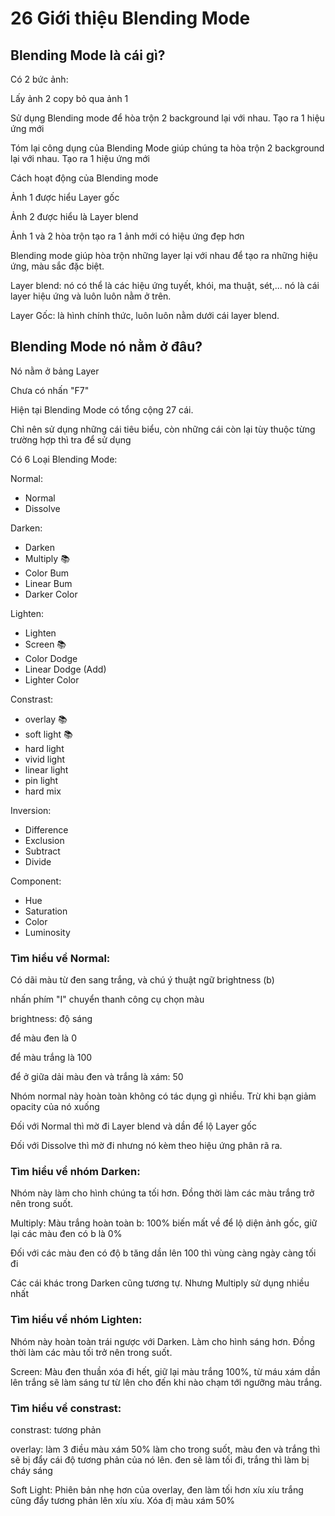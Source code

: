 # 26 Giới thiệu Blending Mode

## Blending Mode là cái gì?

Có 2 bức ảnh:

Lấy ảnh 2 copy bỏ qua ảnh 1

Sử dụng Blending mode để hòa trộn 2 background lại với nhau. Tạo ra 1 hiệu ứng mới


Tóm lại công dụng của Blending Mode giúp chúng ta hòa trộn 2 background lại với nhau. Tạo ra 1 hiệu ứng mới


Cách hoạt động của Blending mode

Ảnh 1 được hiểu Layer gốc

Ảnh 2 được hiểu là Layer blend

Ảnh 1 và 2 hòa trộn tạo ra 1 ảnh mới có hiệu ứng đẹp hơn

Blending mode giúp hòa trộn những layer lại với nhau để tạo ra những hiệu ứng, màu sắc đặc biệt.


Layer blend: nó có thể là các hiệu ứng tuyết, khói, ma thuật, sét,... nó là cái layer hiệu ứng và luôn luôn nằm ở trên.

Layer Gốc: là hình chính thức, luôn luôn nằm dưới cái layer blend.


## Blending Mode nó nằm ở đâu?

Nó nằm ở bảng Layer

Chưa có nhấn "F7"

Hiện tại Blending Mode có tổng cộng 27 cái.

Chỉ nên sử dụng những cái tiêu biểu, còn những cái còn lại tùy thuộc từng trường hợp thì tra để sử dụng

Có 6 Loại Blending Mode:

Normal: 
- Normal
- Dissolve

Darken:
- Darken
- Multiply 📚
- Color Bum
- Linear Bum
- Darker Color

Lighten:
- Lighten
- Screen 📚
- Color Dodge
- Linear Dodge (Add)
- Lighter Color

Constrast:
- overlay 📚
- soft light 📚
- hard light
- vivid light
- linear light
- pin light
- hard mix

Inversion:
- Difference
- Exclusion
- Subtract
- Divide

Component:
- Hue
- Saturation
- Color
- Luminosity


### Tìm hiểu về Normal:

Có dãi màu từ đen sang trắng, và chú ý thuật ngữ brightness (b)

nhấn phím "I" chuyển thanh công cụ chọn màu

brightness: độ sáng

để màu đen là 0

để màu trắng là 100

để ở giữa dải màu đen và trắng là xám: 50

Nhóm normal này hoàn toàn không có tác dụng gì nhiều. Trừ khi bạn giảm opacity của nó xuống

Đối với Normal thì mờ đi Layer blend và dần để lộ Layer gốc

Đối với Dissolve thì mờ đi nhưng nó kèm theo hiệu ứng phân rã ra.

### Tìm hiểu về nhóm Darken: 

Nhóm này làm cho hình chúng ta tối hơn. Đồng thời làm các màu trắng trở nên trong suốt.

Multiply: Màu trắng hoàn toàn b: 100% biến mất về để lộ diện ảnh gốc, giữ lại các màu đen có b là 0% 

Đối với các màu đen có độ b tăng dần lên 100 thì vùng càng ngày càng tối đi 

Các cái khác trong Darken cũng tương tự. Nhưng Multiply sử dụng nhiều nhất

### Tìm hiểu về nhóm Lighten:

Nhóm này hoàn toàn trái ngược với Darken. Làm cho hình sáng hơn. Đồng thời làm các màu tối trở nên trong suốt.

Screen: Màu đen thuần xóa đi hết, giữ lại màu trắng 100%, từ máu xám dần lên trắng sẽ làm sáng tư từ lên cho đến khi nào chạm tới ngưỡng màu trắng.


### Tìm hiểu về constrast:

constrast: tương phản

overlay: làm 3 điều màu xám 50% làm cho trong suốt, màu đen và trắng thì sẽ bị đẩy cái độ tương phản của nó lên. đen sẽ làm tối đi, trắng thì làm bị cháy sáng

Soft Light: Phiên bản nhẹ hơn của overlay, đen làm tối hơn xíu xíu trắng cũng đẩy tương phản lên xíu xíu. Xóa đị màu xám 50%













